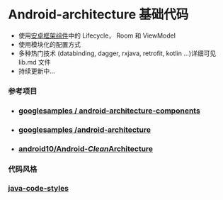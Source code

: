 # Android-architecture 基础代码

* 使用[安卓框架组件](https://developer.android.com/topic/libraries/architecture/adding-components.html)中的 Lifecycle， Room 和 ViewModel 
* 使用模块化的配置方式
* 多种热门技术 (databinding, dagger, rxjava, retrofit, kotlin ...)详细可见  lib.md 文件
* 持续更新中...

### 参考项目

* ### [googlesamples / android-architecture-components](https://github.com/googlesamples/android-architecture-components)

* ### [googlesamples /**android-architecture**](https://github.com/googlesamples/android-architecture)

* ### [android10/Android-*Clean*Architecture](https://github.com/android10/Android-CleanArchitecture)


### 代码风格

### [java-code-styles](https://github.com/square/java-code-styles)